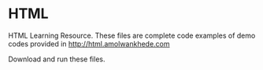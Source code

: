 HTML
====

HTML Learning Resource.
These files are complete code examples of demo codes provided in http://html.amolwankhede.com

Download and run these files.